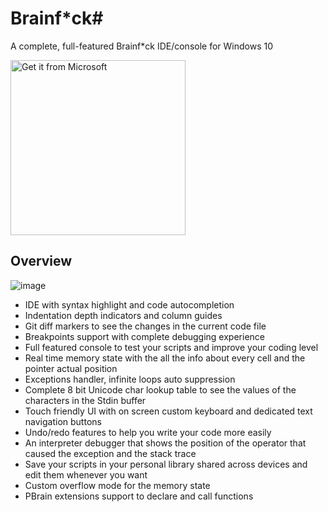 # Brainf*ck#
A complete, full-featured Brainf*ck IDE/console for Windows 10

<a href="https://www.microsoft.com/store/apps/9nblgggzhvq5?cid=github"><img src="https://developer.microsoft.com/en-us/store/badges/images/English_get-it-from-MS.png" alt="Get it from Microsoft" width='280' /></a>

## Overview

![image](https://user-images.githubusercontent.com/10199417/92245082-1ade5300-eec4-11ea-96c3-faa56a9d3546.png)

* IDE with syntax highlight and code autocompletion
* Indentation depth indicators and column guides
* Git diff markers to see the changes in the current code file
* Breakpoints support with complete debugging experience
* Full featured console to test your scripts and improve your coding level
* Real time memory state with the all the info about every cell and the pointer actual position
* Exceptions handler, infinite loops auto suppression
* Complete 8 bit Unicode char lookup table to see the values of the characters in the Stdin buffer
* Touch friendly UI with on screen custom keyboard and dedicated text navigation buttons
* Undo/redo features to help you write your code more easily
* An interpreter debugger that shows the position of the operator that caused the exception and the stack trace
* Save your scripts in your personal library shared across devices and edit them whenever you want
* Custom overflow mode for the memory state
* PBrain extensions support to declare and call functions

